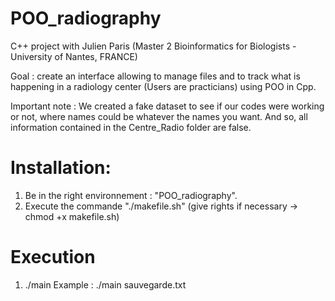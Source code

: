 # POO_radiography
C++ project with Julien Paris (Master 2 Bioinformatics for Biologists - University of Nantes, FRANCE) 

Goal : create an interface allowing to manage files and to track what is happening in a radiology center (Users are practicians) using POO in Cpp. 

Important note : We created a fake dataset to see if our codes were working or not, where names could be whatever the names you want. 
                 And so, all information contained in the Centre_Radio folder are false. 
                 
                 
                 
# Installation:
1) Be in the right environnement : "POO_radiography".
2) Execute the commande "./makefile.sh" (give rights if necessary -> chmod +x makefile.sh)

# Execution
1) ./main <path to the sauvegarde file>
Example : ./main sauvegarde.txt
